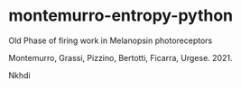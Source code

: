 # montemurro-entropy-python
Old Phase of firing work in Melanopsin photoreceptors

Montemurro, Grassi, Pizzino, Bertotti, Ficarra, Urgese. 2021.

Nkhdi
